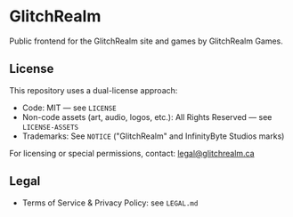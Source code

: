 # GlitchRealm

Public frontend for the GlitchRealm site and games by GlitchRealm Games.

## License

This repository uses a dual-license approach:

- Code: MIT — see `LICENSE`
- Non-code assets (art, audio, logos, etc.): All Rights Reserved — see `LICENSE-ASSETS`
- Trademarks: See `NOTICE` ("GlitchRealm" and InfinityByte Studios marks)

For licensing or special permissions, contact: legal@glitchrealm.ca

## Legal

- Terms of Service & Privacy Policy: see `LEGAL.md`
